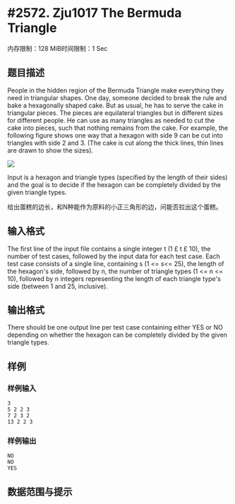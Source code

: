 # #2572. Zju1017 The Bermuda Triangle

内存限制：128 MiB时间限制：1 Sec

## 题目描述

People in the hidden region of the Bermuda Triangle make everything they need in triangular shapes. One day, someone decided to break the rule and bake a hexagonally shaped cake. But as usual, he has to serve the cake in triangular pieces. The pieces are equilateral triangles but in different sizes for different people. He can use as many triangles as needed to cut the cake into pieces, such that nothing remains from the cake. For example, the following figure shows one way that a hexagon with side 9 can be cut into triangles with side 2 and 3. (The cake is cut along the thick lines, thin lines are drawn to show the sizes).

![](https://www.lydsy.com/JudgeOnline/upload/201112/1.JPG)

Input is a hexagon and triangle types (specified by the length of their sides) and the goal is to decide if the hexagon can be completely divided by the given triangle types.

给出蛋糕的边长，和N种能作为原料的小正三角形的边，问能否拉出这个蛋糕。

## 输入格式

The first line of the input file contains a single integer t (1 &pound; t &pound; 10), the number of test cases, followed by the input data for each test case. Each test case consists of a single line, containing s (1 <= *s*<= 25), the length of the hexagon's side, followed by n, the number of triangle types (1 <= n <= 10), followed by n integers representing the length of each triangle type's side (between 1 and 25, inclusive).

## 输出格式

There should be one output line per test case containing either YES or NO depending on whether the hexagon can be completely divided by the given triangle types.

## 样例

### 样例输入

    
    3
    5 2 2 3
    7 2 3 2
    13 2 2 3
    
    

### 样例输出

    
    NO
    NO
    YES
    

## 数据范围与提示
